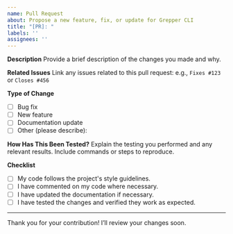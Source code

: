 ```yaml
---
name: Pull Request
about: Propose a new feature, fix, or update for Grepper CLI
title: "[PR]: "
labels: ''
assignees: ''
---
```


**Description**
Provide a brief description of the changes you made and why.

**Related Issues**
Link any issues related to this pull request:
e.g., `Fixes #123` or `Closes #456`

**Type of Change**
- [ ] Bug fix
- [ ] New feature
- [ ] Documentation update
- [ ] Other (please describe):

**How Has This Been Tested?**
Explain the testing you performed and any relevant results. Include commands or steps to reproduce.

**Checklist**
- [ ] My code follows the project's style guidelines.
- [ ] I have commented on my code where necessary.
- [ ] I have updated the documentation if necessary.
- [ ] I have tested the changes and verified they work as expected.

---

Thank you for your contribution! I’ll review your changes soon.
